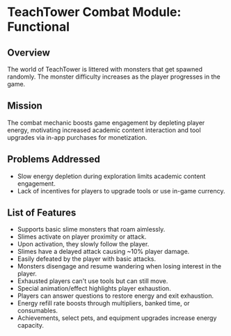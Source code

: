 # TeachTower Combat Module: Functional

## Overview
The world of TeachTower is littered with monsters that get spawned randomly. The monster difficulty increases as the player progresses in the game.

## Mission
The combat mechanic boosts game engagement by depleting player energy, motivating increased academic content interaction and tool upgrades via in-app purchases for monetization.

## Problems Addressed
- Slow energy depletion during exploration limits academic content engagement.
- Lack of incentives for players to upgrade tools or use in-game currency.

## List of Features
- Supports basic slime monsters that roam aimlessly.
- Slimes activate on player proximity or attack.
- Upon activation, they slowly follow the player.
- Slimes have a delayed attack causing ~10% player damage.
- Easily defeated by the player with basic attacks.
- Monsters disengage and resume wandering when losing interest in the player.
- Exhausted players can't use tools but can still move.
- Special animation/effect highlights player exhaustion.
- Players can answer questions to restore energy and exit exhaustion.
- Energy refill rate boosts through multipliers, banked time, or consumables.
- Achievements, select pets, and equipment upgrades increase energy capacity.
